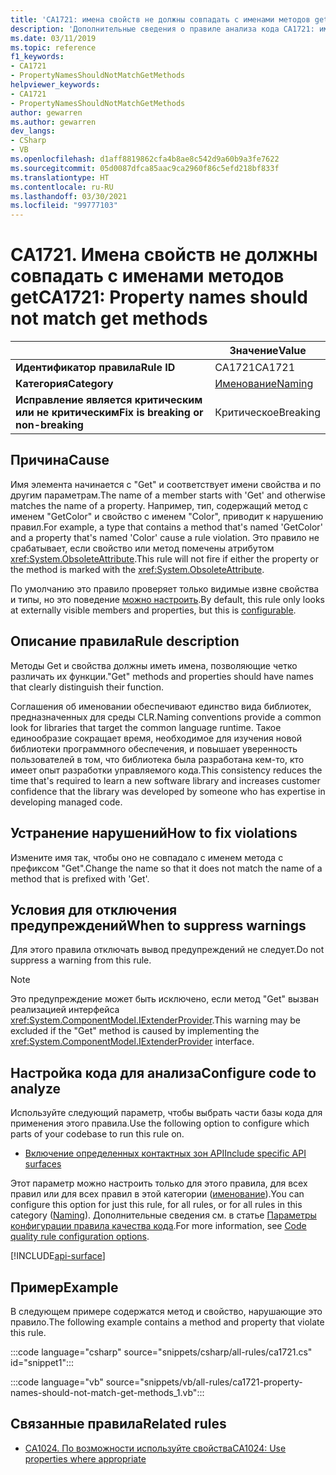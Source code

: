 ```yaml
---
title: 'CA1721: имена свойств не должны совпадать с именами методов get (анализ кода)'
description: 'Дополнительные сведения о правиле анализа кода CA1721: имена свойств не должны совпадать с именами методов get'
ms.date: 03/11/2019
ms.topic: reference
f1_keywords:
- CA1721
- PropertyNamesShouldNotMatchGetMethods
helpviewer_keywords:
- CA1721
- PropertyNamesShouldNotMatchGetMethods
author: gewarren
ms.author: gewarren
dev_langs:
- CSharp
- VB
ms.openlocfilehash: d1aff8819862cfa4b8ae8c542d9a60b9a3fe7622
ms.sourcegitcommit: 05d0087dfca85aac9ca2960f86c5efd218bf833f
ms.translationtype: HT
ms.contentlocale: ru-RU
ms.lasthandoff: 03/30/2021
ms.locfileid: "99777103"
---
```

# <a name="ca1721-property-names-should-not-match-get-methods"></a><span data-ttu-id="51321-103">CA1721. Имена свойств не должны совпадать с именами методов get</span><span class="sxs-lookup"><span data-stu-id="51321-103">CA1721: Property names should not match get methods</span></span>

| | <span data-ttu-id="51321-104">Значение</span><span class="sxs-lookup"><span data-stu-id="51321-104">Value</span></span> |
|-|-|
| <span data-ttu-id="51321-105">**Идентификатор правила**</span><span class="sxs-lookup"><span data-stu-id="51321-105">**Rule ID**</span></span> |<span data-ttu-id="51321-106">CA1721</span><span class="sxs-lookup"><span data-stu-id="51321-106">CA1721</span></span>|
| <span data-ttu-id="51321-107">**Категория**</span><span class="sxs-lookup"><span data-stu-id="51321-107">**Category**</span></span> |[<span data-ttu-id="51321-108">Именование</span><span class="sxs-lookup"><span data-stu-id="51321-108">Naming</span></span>](naming-warnings.md)|
| <span data-ttu-id="51321-109">**Исправление является критическим или не критическим**</span><span class="sxs-lookup"><span data-stu-id="51321-109">**Fix is breaking or non-breaking**</span></span> |<span data-ttu-id="51321-110">Критическое</span><span class="sxs-lookup"><span data-stu-id="51321-110">Breaking</span></span>|

## <a name="cause"></a><span data-ttu-id="51321-111">Причина</span><span class="sxs-lookup"><span data-stu-id="51321-111">Cause</span></span>

<span data-ttu-id="51321-112">Имя элемента начинается с "Get" и соответствует имени свойства и по другим параметрам.</span><span class="sxs-lookup"><span data-stu-id="51321-112">The name of a member starts with 'Get' and otherwise matches the name of a property.</span></span> <span data-ttu-id="51321-113">Например, тип, содержащий метод с именем "GetColor" и свойство с именем "Color", приводит к нарушению правил.</span><span class="sxs-lookup"><span data-stu-id="51321-113">For example, a type that contains a method that's named 'GetColor' and a property that's named 'Color' cause a rule violation.</span></span>
<span data-ttu-id="51321-114">Это правило не срабатывает, если свойство или метод помечены атрибутом <xref:System.ObsoleteAttribute>.</span><span class="sxs-lookup"><span data-stu-id="51321-114">This rule will not fire if either the property or the method is marked with the <xref:System.ObsoleteAttribute>.</span></span>

<span data-ttu-id="51321-115">По умолчанию это правило проверяет только видимые извне свойства и типы, но это поведение [можно настроить](#configure-code-to-analyze).</span><span class="sxs-lookup"><span data-stu-id="51321-115">By default, this rule only looks at externally visible members and properties, but this is [configurable](#configure-code-to-analyze).</span></span>

## <a name="rule-description"></a><span data-ttu-id="51321-116">Описание правила</span><span class="sxs-lookup"><span data-stu-id="51321-116">Rule description</span></span>

<span data-ttu-id="51321-117">Методы Get и свойства должны иметь имена, позволяющие четко различать их функции.</span><span class="sxs-lookup"><span data-stu-id="51321-117">"Get" methods and properties should have names that clearly distinguish their function.</span></span>

<span data-ttu-id="51321-118">Соглашения об именовании обеспечивают единство вида библиотек, предназначенных для среды CLR.</span><span class="sxs-lookup"><span data-stu-id="51321-118">Naming conventions provide a common look for libraries that target the common language runtime.</span></span> <span data-ttu-id="51321-119">Такое единообразие сокращает время, необходимое для изучения новой библиотеки программного обеспечения, и повышает уверенность пользователей в том, что библиотека была разработана кем-то, кто имеет опыт разработки управляемого кода.</span><span class="sxs-lookup"><span data-stu-id="51321-119">This consistency reduces the time that's required to learn a new software library and increases customer confidence that the library was developed by someone who has expertise in developing managed code.</span></span>

## <a name="how-to-fix-violations"></a><span data-ttu-id="51321-120">Устранение нарушений</span><span class="sxs-lookup"><span data-stu-id="51321-120">How to fix violations</span></span>

<span data-ttu-id="51321-121">Измените имя так, чтобы оно не совпадало с именем метода с префиксом "Get".</span><span class="sxs-lookup"><span data-stu-id="51321-121">Change the name so that it does not match the name of a method that is prefixed with 'Get'.</span></span>

## <a name="when-to-suppress-warnings"></a><span data-ttu-id="51321-122">Условия для отключения предупреждений</span><span class="sxs-lookup"><span data-stu-id="51321-122">When to suppress warnings</span></span>

<span data-ttu-id="51321-123">Для этого правила отключать вывод предупреждений не следует.</span><span class="sxs-lookup"><span data-stu-id="51321-123">Do not suppress a warning from this rule.</span></span>

> [!NOTE]
> <span data-ttu-id="51321-124">Это предупреждение может быть исключено, если метод "Get" вызван реализацией интерфейса <xref:System.ComponentModel.IExtenderProvider>.</span><span class="sxs-lookup"><span data-stu-id="51321-124">This warning may be excluded if the "Get" method is caused by implementing the <xref:System.ComponentModel.IExtenderProvider> interface.</span></span>

## <a name="configure-code-to-analyze"></a><span data-ttu-id="51321-125">Настройка кода для анализа</span><span class="sxs-lookup"><span data-stu-id="51321-125">Configure code to analyze</span></span>

<span data-ttu-id="51321-126">Используйте следующий параметр, чтобы выбрать части базы кода для применения этого правила.</span><span class="sxs-lookup"><span data-stu-id="51321-126">Use the following option to configure which parts of your codebase to run this rule on.</span></span>

- [<span data-ttu-id="51321-127">Включение определенных контактных зон API</span><span class="sxs-lookup"><span data-stu-id="51321-127">Include specific API surfaces</span></span>](#include-specific-api-surfaces)

<span data-ttu-id="51321-128">Этот параметр можно настроить только для этого правила, для всех правил или для всех правил в этой категории ([именование](naming-warnings.md)).</span><span class="sxs-lookup"><span data-stu-id="51321-128">You can configure this option for just this rule, for all rules, or for all rules in this category ([Naming](naming-warnings.md)).</span></span> <span data-ttu-id="51321-129">Дополнительные сведения см. в статье [Параметры конфигурации правила качества кода](../code-quality-rule-options.md).</span><span class="sxs-lookup"><span data-stu-id="51321-129">For more information, see [Code quality rule configuration options](../code-quality-rule-options.md).</span></span>

[!INCLUDE[api-surface](~/includes/code-analysis/api-surface.md)]

## <a name="example"></a><span data-ttu-id="51321-130">Пример</span><span class="sxs-lookup"><span data-stu-id="51321-130">Example</span></span>

<span data-ttu-id="51321-131">В следующем примере содержатся метод и свойство, нарушающие это правило.</span><span class="sxs-lookup"><span data-stu-id="51321-131">The following example contains a method and property that violate this rule.</span></span>

:::code language="csharp" source="snippets/csharp/all-rules/ca1721.cs" id="snippet1":::

:::code language="vb" source="snippets/vb/all-rules/ca1721-property-names-should-not-match-get-methods_1.vb":::

## <a name="related-rules"></a><span data-ttu-id="51321-132">Связанные правила</span><span class="sxs-lookup"><span data-stu-id="51321-132">Related rules</span></span>

- [<span data-ttu-id="51321-133">CA1024. По возможности используйте свойства</span><span class="sxs-lookup"><span data-stu-id="51321-133">CA1024: Use properties where appropriate</span></span>](ca1024.md)
